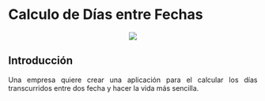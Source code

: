 <div align="justify">

# Calculo de Días entre Fechas

<div align="center">
  <img src="https://es.calcuworld.com/wp-content/uploads/sites/2/2019/09/tiempo-entre-dos-fechas.png" >
</div>


## Introducción

  Una empresa quiere crear una aplicación para el calcular los días transcurridos entre dos fecha y hacer la vida más sencilla.
<!--
  <details>
    <summary>PULSA PARA VER UNA APROXIMACIÓN A LA SOLUCIÓN:</summary>

  Para la resolución del problema hemos de tener en cuenta:
  - Fecha de inicio.
    - Hora de inicio.
  - Fecha de fin.
    - Hora de fin.
  - Nº días del mes (28/30/31).

  Acciones que debe de realizar la aplicación:
  - Dame la fecha de inicio.
  - Dame la fecha de fin.

  Podríamos realizar una función que pida la fecha:
  - La función _pedir fecha de inicio llama a esta función._
  - La función _pedir fecha de fin llama a esta función._

  Realizar la resta de fechas teniendo en cuenta:
      - Fecha de inicio y hora.
      - Fecha de inicio y hora.
      - Año bisiesto?.

  </details>

-->



</div>
